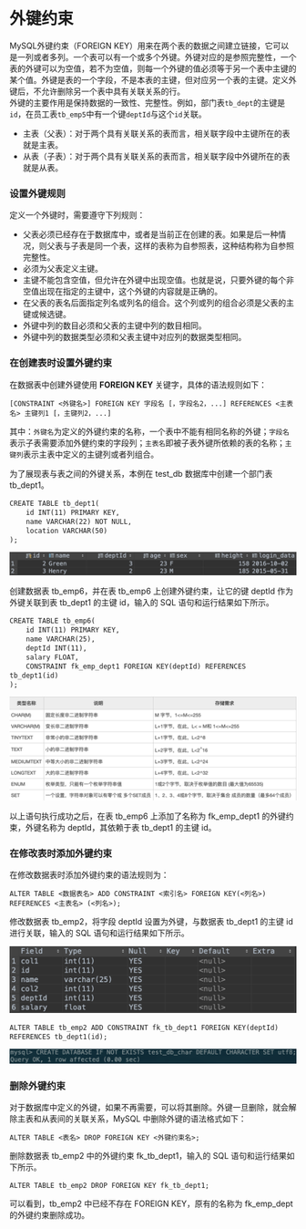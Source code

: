 # 外键约束

MySQL外键约束（FOREIGN KEY）用来在两个表的数据之间建立链接，它可以是一列或者多列。一个表可以有一个或多个外键。外键对应的是参照完整性，一个表的外键可以为空值，若不为空值，则每一个外键的值必须等于另一个表中主键的某个值。外键是表的一个字段，不是本表的主键，但对应另一个表的主键。定义外键后，不允许删除另一个表中具有关联关系的行。  
外键的主要作用是保持数据的一致性、完整性。例如，部门表`tb_dept`的主键是`id`，在员工表`tb_emp5`中有一个键`deptId`与这个`id`关联。

* 主表（父表）：对于两个具有关联关系的表而言，相关联字段中主键所在的表就是主表。
* 从表（子表）：对于两个具有关联关系的表而言，相关联字段中外键所在的表就是从表。

### 设置外键规则

定义一个外键时，需要遵守下列规则：

* 父表必须已经存在于数据库中，或者是当前正在创建的表。如果是后一种情况，则父表与子表是同一个表，这样的表称为自参照表，这种结构称为自参照完整性。
* 必须为父表定义主键。
* 主键不能包含空值，但允许在外键中出现空值。也就是说，只要外键的每个非空值出现在指定的主键中，这个外键的内容就是正确的。
* 在父表的表名后面指定列名或列名的组合。这个列或列的组合必须是父表的主键或候选键。
* 外键中列的数目必须和父表的主键中列的数目相同。
* 外键中列的数据类型必须和父表主键中对应列的数据类型相同。

### 在创建表时设置外键约束

在数据表中创建外键使用 **FOREIGN KEY** 关键字，具体的语法规则如下：

```text
[CONSTRAINT <外键名>] FOREIGN KEY 字段名 [，字段名2，...] REFERENCES <主表名> 主键列1 [，主键列2，...]
```

其中：`外键名`为定义的外键约束的名称，一个表中不能有相同名称的外键；`字段名`表示子表需要添加外健约束的字段列；`主表名`即被子表外键所依赖的表的名称；`主键列`表示主表中定义的主键列或者列组合。

为了展现表与表之间的外键关系，本例在 test\_db 数据库中创建一个部门表 tb\_dept1。

```text
CREATE TABLE tb_dept1(
    id INT(11) PRIMARY KEY,
    name VARCHAR(22) NOT NULL,
    location VARCHAR(50)
);
```

![](../.gitbook/assets/image%20%28119%29.png)

创建数据表 tb\_emp6，并在表 tb\_emp6 上创建外键约束，让它的键 deptId 作为外键关联到表 tb\_dept1 的主键 id，输入的 SQL 语句和运行结果如下所示。

```text
CREATE TABLE tb_emp6(
    id INT(11) PRIMARY KEY,
    name VARCHAR(25),
    deptId INT(11),
    salary FLOAT,
    CONSTRAINT fk_emp_dept1 FOREIGN KEY(deptId) REFERENCES tb_dept1(id)
);
```

![](../.gitbook/assets/image%20%2834%29.png)

以上语句执行成功之后，在表 tb\_emp6 上添加了名称为 fk\_emp\_dept1 的外键约束，外键名称为 deptId，其依赖于表 tb\_dept1 的主键 id。

### 在修改表时添加外键约束

在修改数据表时添加外键约束的语法规则为：

```text
ALTER TABLE <数据表名> ADD CONSTRAINT <索引名> FOREIGN KEY(<列名>) REFERENCES <主表名> (<列名>);
```

修改数据表 tb\_emp2，将字段 deptId 设置为外键，与数据表 tb\_dept1 的主键 id 进行关联，输入的 SQL 语句和运行结果如下所示。

![](../.gitbook/assets/image%20%2891%29.png)

```text
ALTER TABLE tb_emp2 ADD CONSTRAINT fk_tb_dept1 FOREIGN KEY(deptId) REFERENCES tb_dept1(id);
```

![](../.gitbook/assets/image%20%2818%29.png)

### 删除外键约束

对于数据库中定义的外键，如果不再需要，可以将其删除。外键一旦删除，就会解除主表和从表间的关联关系，MySQL 中删除外键的语法格式如下：

```text
ALTER TABLE <表名> DROP FOREIGN KEY <外键约束名>;
```

删除数据表 tb\_emp2 中的外键约束 fk\_tb\_dept1，输入的 SQL 语句和运行结果如下所示。

```text
ALTER TABLE tb_emp2 DROP FOREIGN KEY fk_tb_dept1;
```

可以看到，tb\_emp2 中已经不存在 FOREIGN KEY，原有的名称为 fk\_emp\_dept 的外键约束删除成功。

